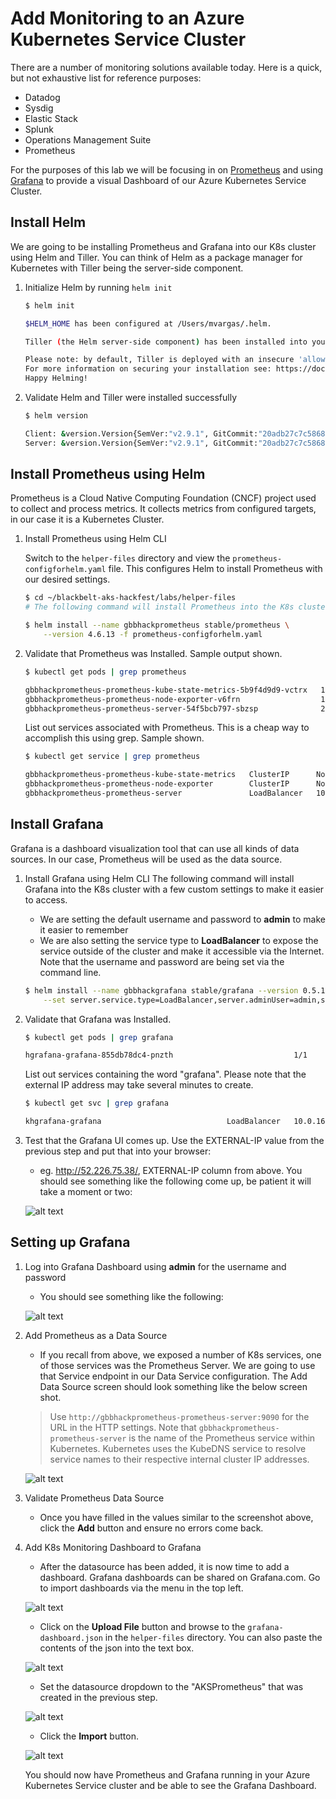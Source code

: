 # Add Monitoring to an Azure Kubernetes Service Cluster

There are a number of monitoring solutions available today. Here is a quick, but not exhaustive list for reference purposes:
* Datadog
* Sysdig
* Elastic Stack
* Splunk
* Operations Management Suite
* Prometheus

For the purposes of this lab we will be focusing in on [Prometheus](https://prometheus.io/) and using [Grafana](https://grafana.com/) to provide a visual Dashboard of our Azure Kubernetes Service Cluster.

## Install Helm

We are going to be installing Prometheus and Grafana into our K8s cluster using Helm and Tiller. You can think of Helm as a package manager for Kubernetes with Tiller being the server-side component.

1. Initialize Helm by running `helm init`

    ```bash
    $ helm init

    $HELM_HOME has been configured at /Users/mvargas/.helm.

    Tiller (the Helm server-side component) has been installed into your Kubernetes Cluster.

    Please note: by default, Tiller is deployed with an insecure 'allow unauthenticated users' policy.
    For more information on securing your installation see: https://docs.helm.sh/using_helm/#securing-your-helm-installation
    Happy Helming!
    ```

2. Validate Helm and Tiller were installed successfully

    ```bash
    $ helm version

    Client: &version.Version{SemVer:"v2.9.1", GitCommit:"20adb27c7c5868466912eebdf6664e7390ebe710", GitTreeState:"clean"}
    Server: &version.Version{SemVer:"v2.9.1", GitCommit:"20adb27c7c5868466912eebdf6664e7390ebe710", GitTreeState:"clean"}
    ```

## Install Prometheus using Helm

Prometheus is a Cloud Native Computing Foundation (CNCF) project used to collect and process metrics. It collects metrics from configured targets, in our case it is a Kubernetes Cluster.

1. Install Prometheus using Helm CLI

    Switch to the `helper-files` directory and view the `prometheus-configforhelm.yaml` file. This configures Helm to install Prometheus with our desired settings.

    ```bash
    $ cd ~/blackbelt-aks-hackfest/labs/helper-files
    # The following command will install Prometheus into the K8s cluster using custom settings

    $ helm install --name gbbhackprometheus stable/prometheus \
        --version 4.6.13 -f prometheus-configforhelm.yaml
    ```

2. Validate that Prometheus was Installed. Sample output shown.
    ``` bash
    $ kubectl get pods | grep prometheus

    gbbhackprometheus-prometheus-kube-state-metrics-5b9f4d9d9-vctrx   1/1       Running   0          3m
    gbbhackprometheus-prometheus-node-exporter-v6frn                  1/1       Running   0          3m
    gbbhackprometheus-prometheus-server-54f5bcb797-sbzsp              2/2       Running   0          3m
    ```

    List out services associated with Prometheus. This is a cheap way to accomplish this using grep. Sample shown.

    ```bash
    $ kubectl get service | grep prometheus

    gbbhackprometheus-prometheus-kube-state-metrics   ClusterIP      None           <none>          80/TCP           3m
    gbbhackprometheus-prometheus-node-exporter        ClusterIP      None           <none>          9100/TCP         3m
    gbbhackprometheus-prometheus-server               LoadBalancer   10.0.212.145   52.168.100.25   9090:32340/TCP   3m
    ```

## Install Grafana
Grafana is a dashboard visualization tool that can use all kinds of data sources. In our case, Prometheus will be used as the data source.

1. Install Grafana using Helm CLI
    The following command will install Grafana into the K8s cluster with a few custom settings to make it easier to access.

    * We are setting the default username and password to **admin** to make it easier to remember
    * We are also setting the service type to **LoadBalancer** to expose the service outside of the cluster and make it accessible via the Internet. Note that the username and password are being set via the command line.

    ```bash
    $ helm install --name gbbhackgrafana stable/grafana --version 0.5.1 \
        --set server.service.type=LoadBalancer,server.adminUser=admin,server.adminPassword=admin,server.image=grafana/grafana:latest,server.persistentVolume.enabled=false
    ```

2. Validate that Grafana was Installed.
    ```bash
    $ kubectl get pods | grep grafana

    hgrafana-grafana-855db78dc4-pnzth                           1/1       Running   0          2h
    ```

    List out services containing the word "grafana". Please note that the external IP address may take several minutes to create.

    ```bash
    $ kubectl get svc | grep grafana

    khgrafana-grafana                            LoadBalancer   10.0.163.226   "52.226.75.38"     80:31476/TCP   2h
    ```

3. Test that the Grafana UI comes up. Use the EXTERNAL-IP value from the previous step and put that into your browser:
    * eg. http://52.226.75.38/, EXTERNAL-IP column from above. You should see something like the following come up, be patient it will take a moment or two:

    ![alt text](img/8-grafana_default.png "Grafana Login Page")

## Setting up Grafana

1. Log into Grafana Dashboard using **admin** for the username and password
    * You should see something like the following:

    ![alt text](img/8-grafana_loggedin.png "Grafana landing page")

2. Add Prometheus as a Data Source
    * If you recall from above, we exposed a number of K8s services, one of those services was the Prometheus Server. We are going to use that Service endpoint in our Data Service configuration. The Add Data Source screen should look something like the below screen shot.

    > Use `http://gbbhackprometheus-prometheus-server:9090` for the URL in the HTTP settings. Note that `gbbhackprometheus-prometheus-server` is the name of the Prometheus service within Kubernetes. Kubernetes uses the KubeDNS service to resolve service names to their respective internal cluster IP addresses.

    ![alt text](img/8-grafana_datasource.png "Setting Prometheus as a Data Source in Grafana")

3. Validate Prometheus Data Source
    * Once you have filled in the values similar to the screenshot above, click the **Add** button and ensure no errors come back.

4. Add K8s Monitoring Dashboard to Grafana
    * After the datasource has been added, it is now time to add a dashboard. Grafana dashboards can be shared on Grafana.com. Go to import dashboards via the menu in the top left.

    ![alt text](img/8-grafana_dashboardimport.png "Import Dashboard Menu")

    * Click on the **Upload File** button and browse to the `grafana-dashboard.json` in the `helper-files` directory. You can also paste the contents of the json into the text box.

    ![alt text](img/8-grafana_dashboardid.png "Import Dashboard Modal Window")

    * Set the datasource dropdown to the "AKSPrometheus" that was created in the previous step. 

    ![alt text](img/8-grafana_dashboardsave.png "Import Dashboard Modal Window with Populated Fields")

    * Click the **Import** button.

    ![alt text](img/8-grafana_k8sdashboard.png "Grafana Dashboard")

    You should now have Prometheus and Grafana running in your Azure Kubernetes Service cluster and be able to see the Grafana Dashboard.
